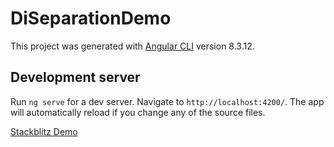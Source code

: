 # DiSeparationDemo

This project was generated with [Angular CLI](https://github.com/angular/angular-cli) version 8.3.12.

## Development server

Run `ng serve` for a dev server. Navigate to `http://localhost:4200/`. The app will automatically reload if you change any of the source files.

[Stackblitz Demo](https://stackblitz.com/github/chatoooo/angular-di-separation)
